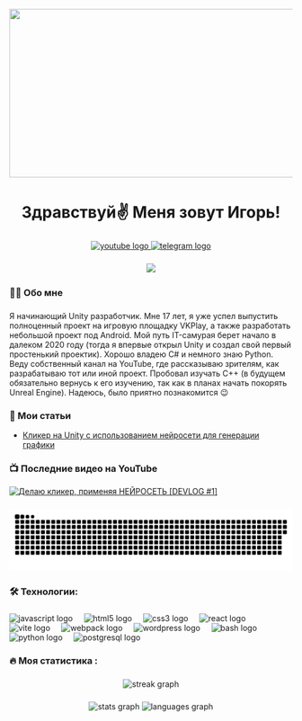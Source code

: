 <br clear="both">

<div align="center">
  <img height="300" width="600" src="https://cdnb.artstation.com/p/assets/video_clips/images/037/609/487/large/kenze-wee-thumb.jpg?1620831262"  />
</div>

###

<h1 align="center">Здравствуй✌️ Меня зовут Игорь!</h1>

###

<div align="center">
  <a href="https://www.youtube.com/channel/UCLhmrMQWBsReR1E_TcYlTAg" target="_blank">
    <img src="https://img.shields.io/static/v1?message=Youtube&logo=youtube&label=&color=FF0000&logoColor=white&labelColor=&style=for-the-badge" height="25" alt="youtube logo"  />
  </a>
  <a href="https://t.me/piramideon" target="_blank">
    <img src="https://img.shields.io/static/v1?message=Telegram&logo=telegram&label=&color=2CA5E0&logoColor=white&labelColor=&style=for-the-badge" height="25" alt="telegram logo"  />
  </a>
</div>

###

<div align="center">
  <img src="https://visitor-badge.laobi.icu/badge?page_id=filimonovalexey.filimonovalexey&"  />
</div>

###

<h3 align="left">👩‍💻  Обо мне</h3>

###

<p align="left">Я начинающий Unity разработчик. Мне 17 лет, я уже успел выпустить полноценный проект на игровую площадку 
VKPlay, а также разработать небольшой проект под Android. Мой путь IT-самурая берет начало в далеком 2020 году (тогда я впервые открыл Unity и создал свой первый простенький проектик). Хорошо владею C# и немного знаю Python. Веду собственный канал на YouTube, где рассказываю зрителям, как разрабатываю тот или иной проект. Пробовал изучать C++ (в будущем обязательно вернусь к его изучению, так как в планах начать покорять Unreal Engine). Надеюсь, было приятно познакомится 😉</p>

###
<h3 align="left">📕 Мои статьи</h3>

- [Кликер на Unity с использованием нейросети для генерации графики](https://habr.com/ru/articles/823684/)

###

<h3 align="left">📺 Последние видео на YouTube</h3>

<!-- BEGIN YOUTUBE-CARDS -->
[![Делаю кликер, применяя НЕЙРОСЕТЬ [DEVLOG #1]](https://i9.ytimg.com/vi_webp/Cb_Y4LBO4MQ/mqdefault.webp?v=66716e0c&sqp=CJSw4bMG&rs=AOn4CLBru-w7YWZpO4BzOMiq_4C-m_K3cw)](https://www.youtube.com/watch?v=Cb_Y4LBO4MQ&t=1317s)
<!-- END YOUTUBE-CARDS -->

###

<p align="center">
 <img width="600" src="assets/github-snake.svg" alt="snake"/>
</p>

###

<h3 align="left">🛠 Технологии:</h3>

###

<div align="left">
  <img src="https://cdn.jsdelivr.net/gh/devicons/devicon/icons/javascript/javascript-original.svg" height="40" alt="javascript logo"  />
  <img width="12" />
  <img src="https://cdn.jsdelivr.net/gh/devicons/devicon/icons/html5/html5-original.svg" height="40" alt="html5 logo"  />
  <img width="12" />
  <img src="https://cdn.jsdelivr.net/gh/devicons/devicon/icons/css3/css3-original.svg" height="40" alt="css3 logo"  />
  <img width="12" />
  <img src="https://cdn.jsdelivr.net/gh/devicons/devicon/icons/react/react-original.svg" height="40" alt="react logo"  />
  <img width="12" />
  <img src="https://skillicons.dev/icons?i=vite" height="40" alt="vite logo"  />
  <img width="12" />
  <img src="https://cdn.simpleicons.org/webpack/8DD6F9" height="40" alt="webpack logo"  />
  <img width="12" />
  <img src="https://skillicons.dev/icons?i=wordpress" height="40" alt="wordpress logo"  />
  <img width="12" />
  <img src="https://cdn.simpleicons.org/gnubash/4EAA25" height="40" alt="bash logo"  />
  <img width="12" />
  <img src="https://skillicons.dev/icons?i=py" height="40" alt="python logo"  />
  <img width="12" />
  <img src="https://skillicons.dev/icons?i=postgres" height="40" alt="postgresql logo"  />
</div>

###

<h3 align="left">🔥   Моя статистика :</h3>

###

<div align="center">
  <img src="https://streak-stats.demolab.com?user=filimonovalexey&locale=en&mode=daily&theme=dark&hide_border=false&border_radius=5&order=3" height="220" alt="streak graph"  />
</div>

###

<div align="center">
  <img src="https://github-readme-stats.vercel.app/api?username=filimonovalexey&hide_title=false&hide_rank=false&show_icons=true&include_all_commits=true&count_private=true&disable_animations=false&theme=dracula&locale=en&hide_border=false&order=1" height="150" alt="stats graph"  />
  <img src="https://github-readme-stats.vercel.app/api/top-langs?username=filimonovalexey&locale=en&hide_title=false&layout=compact&card_width=320&langs_count=5&theme=dracula&hide_border=false&order=2" height="150" alt="languages graph"  />
</div>

###
